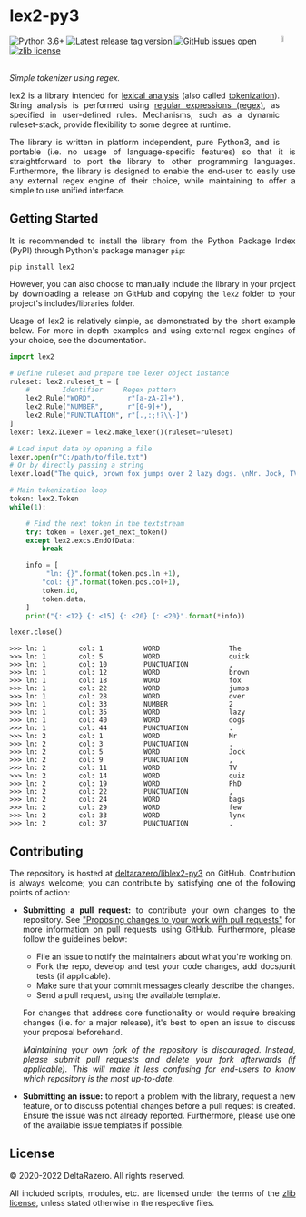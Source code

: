 
# lex2-py3

<img align="right" width=5% src="https://upload.wikimedia.org/wikipedia/commons/c/c3/Python-logo-notext.svg">

<!-- BADGES -->
<div align="left">
    <!--
        Python3 version
    --->
    <img src="https://img.shields.io/badge/python-3.6+-informational.svg?labelColor=363d45&logo=python&logoColor=white"
    alt="Python 3.6+"/>
    <!--
        Library tag version
    --->
    <a href="https://github.com/deltarazero/liblex2-py3/tags">
        <img src="https://img.shields.io/github/v/tag/deltarazero/liblex2-py3?labelColor=363d45&logo=github&logoColor=white"
        alt="Latest release tag version"/></a>
    <!--
        Issues open
    --->
    <a href="https://github.com/deltarazero/liblex2-py3/issues">
        <img src="https://img.shields.io/github/issues/deltarazero/liblex2-py3?labelColor=363d45&logo=github&logoColor=white"
        alt="GitHub issues open"/></a>
    <!--
        License
    --->
    <a href="https://choosealicense.com/licenses/zlib/">
        <img src="https://img.shields.io/github/license/DeltaRazero/liblex2-py3?labelColor=363d45&color=informational"
        alt="zlib license"/></a>
</div>


<!-- BUTTON LINKS -->
<div align="left">
    <!--
        Documentation
    --->
    <!-- <a href="https://deltarazero.github.io/liblex2-py3">
        <img src="https://img.shields.io/badge/-Documentation_»-363d45"
        height="24"
        alt="[Documentation]"/></a> -->
</div>


<div align="justify"><br/>

_Simple tokenizer using regex._

lex2 is a library intended for [lexical analysis](https://en.wikipedia.org/wiki/Lexical_analysis) (also called [tokenization](https://en.wikipedia.org/wiki/Lexical_analysis)). String analysis is performed using [regular expressions (regex)](https://en.wikipedia.org/wiki/Regular_expression), as specified in user-defined rules. Mechanisms, such as a dynamic ruleset-stack, provide flexibility to some degree at runtime.

The library is written in platform independent, pure Python3, and is portable (i.e.  no usage of language-specific features) so that it is straightforward to port the library to other programming languages. Furthermore, the library is designed to enable the end-user to easily use any external regex engine of their choice, while maintaining to offer a simple to use unified interface.


## Getting Started

It is recommended to install the library from the Python Package Index (PyPI) through Python's package manager ``pip``:
```console
pip install lex2
```

However, you can also choose to manually include the library in your project by downloading a release on GitHub and copying the ``lex2`` folder to your project's includes/libraries folder.

Usage of lex2 is relatively simple, as demonstrated by the short example below. For more in-depth examples and using external regex engines of your choice, see the documentation.

```python
import lex2

# Define ruleset and prepare the lexer object instance
ruleset: lex2.ruleset_t = [
    #        Identifier     Regex pattern
    lex2.Rule("WORD",        r"[a-zA-Z]+"),
    lex2.Rule("NUMBER",      r"[0-9]+"),
    lex2.Rule("PUNCTUATION", r"[.,:;!?\\-]")
]
lexer: lex2.ILexer = lex2.make_lexer()(ruleset=ruleset)

# Load input data by opening a file
lexer.open(r"C:/path/to/file.txt")
# Or by directly passing a string
lexer.load("The quick, brown fox jumps over 2 lazy dogs. \nMr. Jock, TV quiz PhD, bags few lynx.")

# Main tokenization loop
token: lex2.Token
while(1):

    # Find the next token in the textstream
    try: token = lexer.get_next_token()
    except lex2.excs.EndOfData:
        break

    info = [
         "ln: {}".format(token.pos.ln +1),
        "col: {}".format(token.pos.col+1),
        token.id,
        token.data,
    ]
    print("{: <12} {: <15} {: <20} {: <20}".format(*info))

lexer.close()
```

```console
>>> ln: 1        col: 1          WORD                 The
>>> ln: 1        col: 5          WORD                 quick
>>> ln: 1        col: 10         PUNCTUATION          ,
>>> ln: 1        col: 12         WORD                 brown
>>> ln: 1        col: 18         WORD                 fox
>>> ln: 1        col: 22         WORD                 jumps
>>> ln: 1        col: 28         WORD                 over
>>> ln: 1        col: 33         NUMBER               2
>>> ln: 1        col: 35         WORD                 lazy
>>> ln: 1        col: 40         WORD                 dogs
>>> ln: 1        col: 44         PUNCTUATION          .
>>> ln: 2        col: 1          WORD                 Mr
>>> ln: 2        col: 3          PUNCTUATION          .
>>> ln: 2        col: 5          WORD                 Jock
>>> ln: 2        col: 9          PUNCTUATION          ,
>>> ln: 2        col: 11         WORD                 TV
>>> ln: 2        col: 14         WORD                 quiz
>>> ln: 2        col: 19         WORD                 PhD
>>> ln: 2        col: 22         PUNCTUATION          ,
>>> ln: 2        col: 24         WORD                 bags
>>> ln: 2        col: 29         WORD                 few
>>> ln: 2        col: 33         WORD                 lynx
>>> ln: 2        col: 37         PUNCTUATION          .
```


## Contributing

The repository is hosted at [deltarazero/liblex2-py3](https://github.com/deltarazero/liblex2-py3) on GitHub. Contribution is always welcome; you can contribute by satisfying one of the following points of action:

* __Submitting a pull request:__ to contribute your own changes to the repository. See ["Proposing changes to your work with pull requests"](https://docs.github.com/en/github/collaborating-with-pull-requests/proposing-changes-to-your-work-with-pull-requests) for more information on pull requests using GitHub. Furthermore, please follow the guidelines below:

    - File an issue to notify the maintainers about what you're working on.
    - Fork the repo, develop and test your code changes, add docs/unit tests (if applicable).
    - Make sure that your commit messages clearly describe the changes.
    - Send a pull request, using the available template.

    For changes that address core functionality or would require breaking changes (i.e. for a major release), it's best to open an issue to discuss your proposal beforehand.

    _Maintaining your own fork of the repository is discouraged. Instead, please submit pull requests and delete your fork afterwards (if applicable). This will make it less confusing for end-users to know which repository is the most up-to-date._

* __Submitting an issue:__ to report a problem with the library, request a new feature, or to discuss potential changes before a pull request is created. Ensure the issue was not already reported. Furthermore, please use one of the available issue templates if possible.


## License

© 2020-2022 DeltaRazero.
All rights reserved.

All included scripts, modules, etc. are licensed under the terms of the [zlib license](https://github.com/deltarazero/liblex2-py3/LICENSE), unless stated otherwise in the respective files.

</div>
